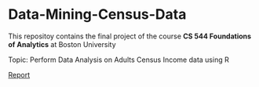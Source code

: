 # Data-Mining-Census-Data

This repositoy contains the final project of the course **CS 544 Foundations of Analytics** at Boston University


Topic: Perform Data Analysis on Adults Census Income data using R


[Report](https://nbviewer.jupyter.org/github/dylan-kuo/Data-Mining-Census-Data/blob/master/CS544Final_Kuo.pdf)
